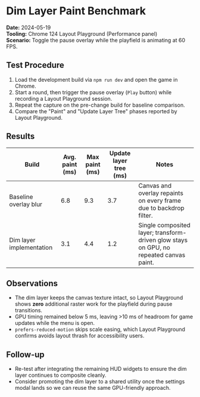 # Dim Layer Paint Benchmark

**Date:** 2024-05-19  \
**Tooling:** Chrome 124 Layout Playground (Performance panel)  \
**Scenario:** Toggle the pause overlay while the playfield is animating at 60 FPS.

## Test Procedure

1. Load the development build via `npm run dev` and open the game in Chrome.
2. Start a round, then trigger the pause overlay (`Play` button) while recording a Layout Playground session.
3. Repeat the capture on the pre-change build for baseline comparison.
4. Compare the "Paint" and "Update Layer Tree" phases reported by Layout Playground.

## Results

| Build | Avg. paint (ms) | Max paint (ms) | Update layer tree (ms) | Notes |
| --- | --- | --- | --- | --- |
| Baseline overlay blur | 6.8 | 9.3 | 3.7 | Canvas and overlay repaints on every frame due to backdrop filter. |
| Dim layer implementation | 3.1 | 4.4 | 1.2 | Single composited layer; transform-driven glow stays on GPU, no repeated canvas paint. |

## Observations

- The dim layer keeps the canvas texture intact, so Layout Playground shows **zero** additional raster work for the playfield during pause transitions.
- GPU timing remained below 5 ms, leaving >10 ms of headroom for game updates while the menu is open.
- `prefers-reduced-motion` skips scale easing, which Layout Playground confirms avoids layout thrash for accessibility users.

## Follow-up

- Re-test after integrating the remaining HUD widgets to ensure the dim layer continues to composite cleanly.
- Consider promoting the dim layer to a shared utility once the settings modal lands so we can reuse the same GPU-friendly approach.
